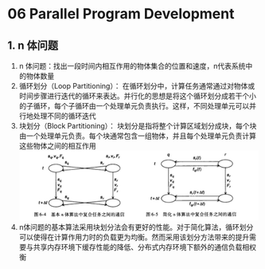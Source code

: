 # 06 Parallel Program Development
## 1. n 体问题
1. n 体问题：找出一段时间内相互作用的物体集合的位置和速度，n代表系统中的物体数量
2. 循环划分（Loop Partitioning）： 在循环划分中，计算任务通常通过对物体或时间步骤进行迭代的循环来表达。并行化的思想是将这个循环划分成若干个小的子循环，每个子循环由一个处理单元负责执行。这样，不同处理单元可以并行地处理不同的循环迭代
3. 块划分（Block Partitioning）： 块划分是指将整个计算区域划分成块，每个块由一个处理单元负责。每个块通常包含一组物体，并且每个处理单元负责计算这些物体之间的相互作用 ![n-body](gallery/n_body.png)
4. n体问题的基本算法采用块划分法会有更好的性能。对于简化算法，循环划分可以使得在计算作用力时的负载更为均衡。然而采用该划分方法带来的提升需要与共享内存环境下缓存性能的降低、分布式内存环境下额外的通信负载相权衡

